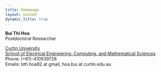 ```yaml
---
title: Homepage
layout: pinned
dynamic_title: true
---
```


**Bui Thi Hoa**\
Postdoctoral Researcher

[Curtin University](www.curtin.edu.au)\
[School of Electrical Engineering, Computing, and Mathematical Sciences](https://scieng.curtin.edu.au/schools/electrical-eng-computing-maths/)\
Phone: (+61)-410939728\
Emails: bth.hoa92 at gmail, hoa.bui at curtin.edu.au
